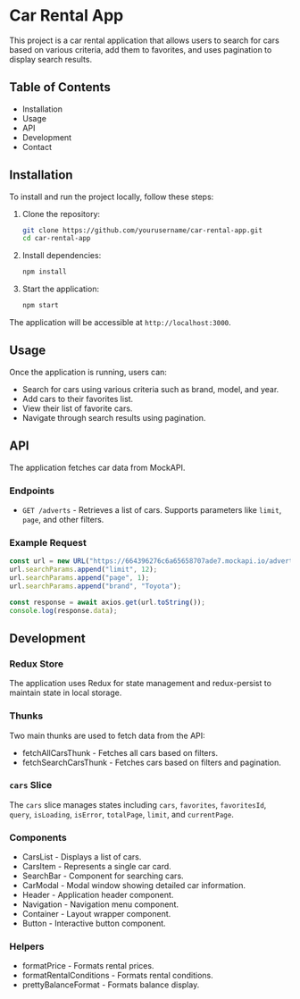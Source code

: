 # Car Rental App

This project is a car rental application that allows users to search for cars based on various criteria, add them to favorites, and uses pagination to display search results.

## Table of Contents

- Installation
- Usage
- API
- Development
- Contact

## Installation

To install and run the project locally, follow these steps:

1. Clone the repository:

   ```sh
   git clone https://github.com/yourusername/car-rental-app.git
   cd car-rental-app
   ```

2. Install dependencies:

   ```sh
   npm install
   ```

3. Start the application:
   ```sh
   npm start
   ```

The application will be accessible at `http://localhost:3000`.

## Usage

Once the application is running, users can:

- Search for cars using various criteria such as brand, model, and year.
- Add cars to their favorites list.
- View their list of favorite cars.
- Navigate through search results using pagination.

## API

The application fetches car data from MockAPI.

### Endpoints

- `GET /adverts` - Retrieves a list of cars. Supports parameters like `limit`, `page`, and other filters.

### Example Request

```javascript
const url = new URL("https://664396276c6a65658707ade7.mockapi.io/adverts");
url.searchParams.append("limit", 12);
url.searchParams.append("page", 1);
url.searchParams.append("brand", "Toyota");

const response = await axios.get(url.toString());
console.log(response.data);
```

## Development

### Redux Store

The application uses Redux for state management and redux-persist to maintain state in local storage.

### Thunks

Two main thunks are used to fetch data from the API:

- fetchAllCarsThunk - Fetches all cars based on filters.
- fetchSearchCarsThunk - Fetches cars based on filters and pagination.

### `cars` Slice

The `cars` slice manages states including `cars`, `favorites`, `favoritesId`, `query`, `isLoading`, `isError`, `totalPage`, `limit`, and `currentPage`.

### Components

- CarsList - Displays a list of cars.
- CarsItem - Represents a single car card.
- SearchBar - Component for searching cars.
- CarModal - Modal window showing detailed car information.
- Header - Application header component.
- Navigation - Navigation menu component.
- Container - Layout wrapper component.
- Button - Interactive button component.

### Helpers

- formatPrice - Formats rental prices.
- formatRentalConditions - Formats rental conditions.
- prettyBalanceFormat - Formats balance display.
